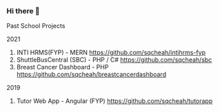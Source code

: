 ### Hi there 👋

Past School Projects

2021
1. INTI HRMS(FYP) - MERN 
https://github.com/sqcheah/intihrms-fyp
2. ShuttleBusCentral (SBC) - PHP / C#
https://github.com/sqcheah/sbc
3. Breast Cancer Dashboard - PHP
https://github.com/sqcheah/breastcancerdashboard

2019
1. Tutor Web App - Angular (FYP)
https://github.com/sqcheah/tutorapp

<!--
**sqcheah/sqcheah** is a ✨ _special_ ✨ repository because its `README.md` (this file) appears on your GitHub profile.

Here are some ideas to get you started:

- 🔭 I’m currently working on ...
- 🌱 I’m currently learning ...
- 👯 I’m looking to collaborate on ...
- 🤔 I’m looking for help with ...
- 💬 Ask me about ...
- 📫 How to reach me: ...
- 😄 Pronouns: ...
- ⚡ Fun fact: ...
-->
